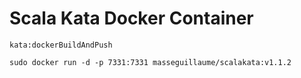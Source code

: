 # Scala Kata Docker Container

`kata:dockerBuildAndPush`

`sudo docker run -d -p 7331:7331 masseguillaume/scalakata:v1.1.2`